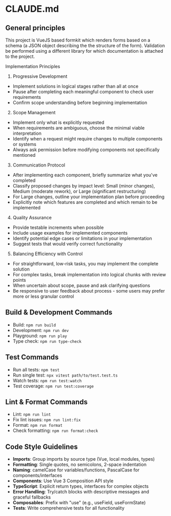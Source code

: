 # CLAUDE.md

## General principles
This project is VueJS based formkit which renders forms based on a schema (a JSON object describing the the structure of the form). Validation be performed using a different library for which documentation is attached to the project.

Implementation Principles
1. Progressive Development
- Implement solutions in logical stages rather than all at once
- Pause after completing each meaningful component to check user requirements
- Confirm scope understanding before beginning implementation
2. Scope Management
- Implement only what is explicitly requested
- When requirements are ambiguous, choose the minimal viable interpretation
- Identify when a request might require changes to multiple components or systems
- Always ask permission before modifying components not specifically mentioned
3. Communication Protocol
- After implementing each component, briefly summarize what you've completed
- Classify proposed changes by impact level: Small (minor changes), Medium (moderate rework), or Large (significant restructuring)
- For Large changes, outline your implementation plan before proceeding
- Explicitly note which features are completed and which remain to be implemented
4. Quality Assurance
- Provide testable increments when possible
- Include usage examples for implemented components
- Identify potential edge cases or limitations in your implementation
- Suggest tests that would verify correct functionality

5. Balancing Efficiency with Control
- For straightforward, low-risk tasks, you may implement the complete solution
- For complex tasks, break implementation into logical chunks with review points
- When uncertain about scope, pause and ask clarifying questions
- Be responsive to user feedback about process - some users may prefer more or less granular control

## Build & Development Commands
- Build: `npm run build`
- Development: `npm run dev`
- Playground: `npm run play`
- Type check: `npm run type-check`

## Test Commands
- Run all tests: `npm test`
- Run single test: `npx vitest path/to/test.test.ts`
- Watch tests: `npm run test:watch`
- Test coverage: `npm run test:coverage`

## Lint & Format Commands
- Lint: `npm run lint`
- Fix lint issues: `npm run lint:fix`
- Format: `npm run format`
- Check formatting: `npm run format:check`

## Code Style Guidelines
- **Imports**: Group imports by source type (Vue, local modules, types)
- **Formatting**: Single quotes, no semicolons, 2-space indentation
- **Naming**: camelCase for variables/functions, PascalCase for components/interfaces
- **Components**: Use Vue 3 Composition API style
- **TypeScript**: Explicit return types, interfaces for complex objects
- **Error Handling**: Try/catch blocks with descriptive messages and graceful fallbacks
- **Composables**: Prefix with "use" (e.g., useField, useFormState)
- **Tests**: Write comprehensive tests for all functionality